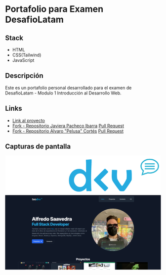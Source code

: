 # Portafolio para Examen DesafioLatam

## Stack

- HTML
- CSS(Tailwind)
- JavaScript

## Descripción

Este es un portafolio personal desarrollado para el examen de DesafioLatam - Modulo 1 Introducción al Desarrollo Web.

## Links

- [Link al proyecto](https://teoisnotdead.github.io/)
- [Fork - Repositorio Javiera Pacheco Ibarra](https://github.com/teoisnotdead/JaviMayfair.github.io) [Pull Request](https://github.com/JaviMayfair/JaviMayfair.github.io/pull/2)
- [Fork - Repositorio Alvaro "Pelusa" Cortés](https://github.com/teoisnotdead/donpelusa.github.io) [Pull Request](https://github.com/donpelusa/donpelusa.github.io/pull/1)

## Capturas de pantalla

![Marca][logo]
![Captura][screenshot]

[logo]: ./assets/img/teodev-fondo-oscuro-sin-leyenda.png 'Logo TeoDev'
[screenshot]: ./assets/img/readme.png 'Captura Portafolio'
